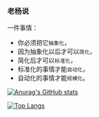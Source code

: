 ### 老杨说

一件事情：
- 你必须把它`抽象化`，
- 因为抽象化以后才可以`简化`，
- 简化后才可以`标准化`，
- 标准化的事情才能`自动化`，
- 自动化的事情才能`规模化`。

[![Anurag's GitHub stats](https://github-readme-stats.vercel.app/api?username=jamesyyang&theme=blueberry&show_icons=true&count_private=true)](https://github.com/anuraghazra/github-readme-stats)

[![Top Langs](https://github-readme-stats.vercel.app/api/top-langs/?username=jamesyyang&layout=compact)](https://github.com/anuraghazra/github-readme-stats?)

